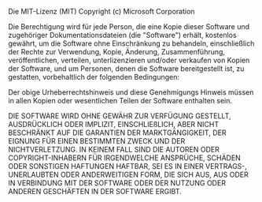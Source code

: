Die MIT-Lizenz (MIT) Copyright (c) Microsoft Corporation

Die Berechtigung wird für jede Person, die eine Kopie dieser Software und zugehöriger Dokumentationsdateien (die "Software") erhält, kostenlos gewährt, um die Software ohne Einschränkung zu behandeln, einschließlich der Rechte zur Verwendung, Kopie, Änderung, Zusammenführung, veröffentlichen, verteilen, unterlizenzieren und/oder verkaufen von Kopien der Software, und um Personen, denen die Software bereitgestellt ist, zu gestatten, vorbehaltlich der folgenden Bedingungen:

Der obige Urheberrechtshinweis und diese Genehmigungs Hinweis müssen in allen Kopien oder wesentlichen Teilen der Software enthalten sein.

DIE SOFTWARE WIRD OHNE GEWÄHR ZUR VERFÜGUNG GESTELLT, AUSDRÜCKLICH ODER IMPLIZIT, EINSCHLIEßLICH, ABER NICHT BESCHRÄNKT AUF DIE GARANTIEN DER MARKTGÄNGIGKEIT, DER EIGNUNG FÜR EINEN BESTIMMTEN ZWECK UND DER NICHTVERLETZUNG. IN KEINEM FALL SIND DIE AUTOREN ODER COPYRIGHT-INHABERN FÜR IRGENDWELCHE ANSPRÜCHE, SCHÄDEN ODER SONSTIGEN HAFTUNGEN HAFTBAR, SEI ES IN EINER VERTRAGS-, UNERLAUBTEN ODER ANDERWEITIGEN FORM, DIE SICH AUS, AUS ODER IN VERBINDUNG MIT DER SOFTWARE ODER DER NUTZUNG ODER ANDEREN GESCHÄFTEN IN DER SOFTWARE ERGIBT.